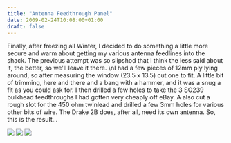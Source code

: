 ```yaml
---
title: "Antenna Feedthrough Panel"
date: 2009-02-24T10:08:00+01:00
draft: false
---
```


Finally, after freezing all Winter, I decided to do something a little more secure and warm about getting my various antenna feedlines into the shack. The previous attempt was so slipshod that I think the less said about it, the better, so we'll leave it there.
\nI had a few pieces of 12mm ply lying around, so after measuring the window (23.5 x 13.5) cut one to fit. A little bit of trimming, here and there and a bang with a hammer, and it was a snug a fit as you could ask for. I then drilled a few holes to take the 3 SO239 bulkhead feedthroughs I had gotten very cheaply off eBay. A also cut a rough slot for the 450 ohm twinlead and drilled a few 3mm holes for various other bits of wire. The Drake 2B does, after all, need its own antenna.
So, this is the result...

<img src=http://gerryk.com/sites/default/files/feedthrough1.JPG />

<img src=http://gerryk.com/sites/default/files/feedthrough2.JPG />

<img src=http://gerryk.com/sites/default/files/feedthrough3.JPG />
